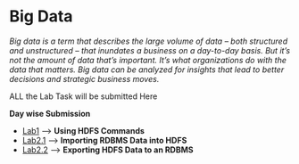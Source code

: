 # Big Data
*Big data is a term that describes the large volume of data – both structured and unstructured – that inundates a business on a day-to-day basis. But it’s not the amount of data that’s important. It’s what organizations do with the data that matters. Big data can be analyzed for insights that lead to better decisions and strategic business moves.*

ALL the Lab Task will be submitted Here

**Day wise Submission**
* [Lab1](https://github.com/nileshsingal/BigData/blob/master/Day1.md) --> **Using HDFS Commands**
* [Lab2.1](https://github.com/nileshsingal/BigData/blob/master/Lab2/Lab2.1%20Import.md) --> **Importing RDBMS Data into HDFS**
* [Lab2.2](https://github.com/nileshsingal/BigData/blob/master/Lab2/Lab2.2%20Export.md) --> **Exporting HDFS Data to an RDBMS**
